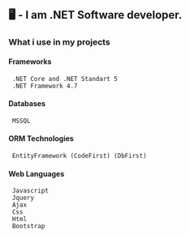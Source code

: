 ## 🖥️ - I am .NET Software developer.
          
### What i use in my projects 

#### Frameworks
     .NET Core and .NET Standart 5
     .NET Framework 4.7
    
#### Databases
     MSSQL

#### ORM Technologies
     EntityFramework (CodeFirst) (DbFirst)

#### Web Languages
     Javascript
     Jquery
     Ajax
     Css
     Html
     Bootstrap
